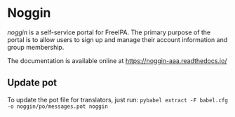 # Noggin

*noggin* is a self-service portal for FreeIPA.
The primary purpose of the portal is to allow users to sign up and manage their
account information and group membership.

The documentation is available online at https://noggin-aaa.readthedocs.io/

## Update pot

To update the pot file for translators, just run:
`pybabel extract -F babel.cfg -o noggin/po/messages.pot noggin`
